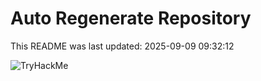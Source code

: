 # Auto Regenerate Repository

This README was last updated: 2025-09-09 09:32:12

 ![TryHackMe](https://tryhackme.com/badge/533634)